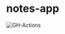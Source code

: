 # notes-app


![GH-Actions](https://github.com/henriqueweiand/notes-app/workflows/GH-Actions/badge.svg)